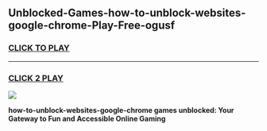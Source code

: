 
## Unblocked-Games-how-to-unblock-websites-google-chrome-Play-Free-ogusf
<h3>
<a href="https://premium76.site?title=how-to-unblock-websites-google-chrome&ref=18A1">CLICK TO PLAY</a></h3>
<hr>

<h3>
<a href="https://premium76.site?title=how-to-unblock-websites-google-chrome&ref=18A1">CLICK 2 PLAY</a>
  
</h3>

<a href="https://premium76.site?title=how-to-unblock-websites-google-chrome&ref=18A1"><img src="https://clearcache.store/games.png"></a>


**how-to-unblock-websites-google-chrome games unblocked: Your Gateway to Fun and Accessible Online Gaming**
